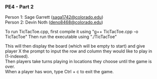 ### PE4 - Part 2
Person 1: Sage Garrett (saga1742@colorado.edu)  
Person 2: Devin Noth   (deno8468@colorado.edu)

To run TicTacToe.cpp, first compile it using "g++ TicTacToe.cpp -o TicTacToe"
Then run the executable using "./TicTacToe"

This will then display the board (which will be empty to start) and give player X the prompt to input the row and column they would like to play in (1-indexed).  
Then players take turns playing in locations they choose until the game is over.  
When a player has won, type Ctrl + c to exit the game.  
